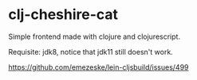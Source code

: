 # clj-cheshire-cat

Simple frontend made with clojure and clojurescript.

Requisite: jdk8, notice that jdk11 still doesn't work.

https://github.com/emezeske/lein-cljsbuild/issues/499

